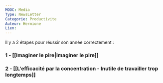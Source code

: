 ```yaml
---
MOOC: Media
Type: NewsLetter
Categorie: Productivite
Auteur: Hermione
Lien:
---
```

Il y a 2 étapes pour réussir son année correctement :

### 1 - [[Imaginer le pire|Imaginer le pire]]
### 2 - [[L'efficacité par la concentration - Inutile de travailler trop longtemps]]